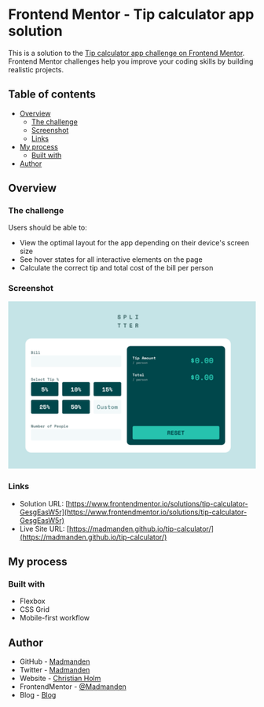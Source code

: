 # Frontend Mentor - Tip calculator app solution

This is a solution to the [Tip calculator app challenge on Frontend Mentor](https://www.frontendmentor.io/challenges/tip-calculator-app-ugJNGbJUX). Frontend Mentor challenges help you improve your coding skills by building realistic projects.

## Table of contents

- [Overview](#overview)
  - [The challenge](#the-challenge)
  - [Screenshot](#screenshot)
  - [Links](#links)
- [My process](#my-process)
  - [Built with](#built-with)
- [Author](#author)

## Overview

### The challenge

Users should be able to:

- View the optimal layout for the app depending on their device's screen size
- See hover states for all interactive elements on the page
- Calculate the correct tip and total cost of the bill per person

### Screenshot

![](images/screenshot.png)

### Links

- Solution URL: [https://www.frontendmentor.io/solutions/tip-calculator-GesgEasW5r](https://www.frontendmentor.io/solutions/tip-calculator-GesgEasW5r)
- Live Site URL: [https://madmanden.github.io/tip-calculator/](https://madmanden.github.io/tip-calculator/)

## My process

### Built with

- Flexbox
- CSS Grid
- Mobile-first workflow

## Author

- GitHub - [Madmanden](https://github.com/Madmanden)
- Twitter - [Madmanden](https://twitter.com/Madmanden)
- Website - [Christian Holm](https://www.christianholm.dev)
- FrontendMentor - [@Madmanden](https://www.frontendmentor.io/profile/Madmanden)
- Blog - [Blog](https://hashnode.com/@christianholm)
